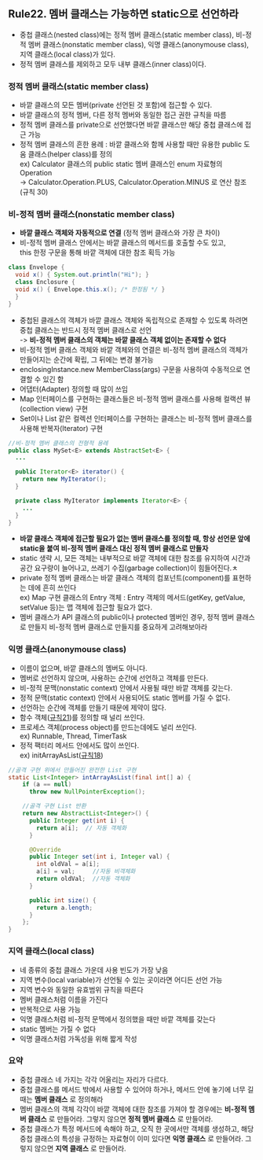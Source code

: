 ## Rule22. 멤버 클래스는 가능하면 static으로 선언하라
- 중첩 클래스(nested class)에는 정적 멤버 클래스(static member class), 비-정적 멤버 클래스(nonstatic member class), 익명 클래스(anonymouse class), 지역 클래스(local class)가 있다.
- 정적 멤버 클래스를 제외하고 모두 내부 클래스(inner class)이다.

### 정적 멤버 클래스(static member class)
- 바깥 클래스의 모든 멤버(private 선언된 것 포함)에 접근할 수 있다.
- 바깥 클래스의 정적 멤버, 다른 정적 멤버와 동일한 접근 권한 규칙을 따름
- 정적 멤버 클래스를 private으로 선언했다면 바깥 클래스만 해당 중첩 클래스에 접근 가능
- 정적 멤버 클래스의 흔한 용례 : 바깥 클래스와 함께 사용할 때만 유용한 public 도움 클래스(helper class)를 정의  
ex) Calculator 클래스의 public static 멤버 클래스인 enum 자료형의 Operation  
-> Calculator.Operation.PLUS, Calculator.Operation.MINUS 로 연산 참조
(규칙 30)

### 비-정적 멤버 클래스(nonstatic member class)
- __바깥 클래스 객체와 자동적으로 연결__ (정적 멤버 클래스와 가장 큰 차이)
- 비-정적 멤버 클래스 안에서는 바깥 클래스의 메서드를 호출할 수도 있고,  
this 한정 구문을 통해 바깥 객체에 대한 참조 획득 가능

```JAVA
class Envelope {
  void x() { System.out.println("Hi"); }
  class Enclosure {
  void x() { Envelope.this.x(); /* 한정됨 */ }
  }
}
```
- 중첩된 클래스의 객체가 바깥 클래스 객체와 독립적으로 존재할 수 있도록 하려면 중첩 클래스는 반드시 정적 멤버 클래스로 선언  
-> __비-정적 멤버 클래스의 객체는 바깥 클래스 객체 없이는 존재할 수 없다__
- 비-정적 멤버 클래스 객체와 바깥 객체와의 연결은 비-정적 멤버 클래스의 객체가 만들어지는 순간에 확립, 그 뒤에는 변경 불가능
- enclosingInstance.new MemberClass(args) 구문을 사용하여 수동적으로 연결할 수 있긴 함
- 어댑터(Adapter) 정의할 때 많이 쓰임
 - Map 인터페이스를 구현하는 클래스들은 비-정적 멤버 클래스를 사용해 컬랙션 뷰(collection view) 구현
 - Set이나 List 같은 컬렉션 인터페이스를 구현하는 클래스는 비-정적 멤버 클래스를 사용해 반복자(Iterator) 구현

```JAVA
//비-정적 멤버 클래스의 전형적 용례
public class MySet<E> extends AbstractSet<E> {
  ...

  public Iterator<E> iterator() {
    return new MyIterator();
  }

  private class MyIterator implements Iterator<E> {
    ...
  }
}
```

- __바깥 클래스 객체에 접근할 필요가 없는 멤버 클래스를 정의할 때, 항상 선언문 앞에 static을 붙여 비-정적 멤버 클래스 대신 정적 멤버 클래스로 만들자__
 - static 생략 시, 모든 객체는 내부적으로 바깥 객체에 대한 참조를 유지하여 시간과 공간 요구량이 늘어나고, 쓰레기 수집(garbage collection)이 힘들어진다.ㅊ
- private 정적 멤버 클래스는 바깥 클래스 객체의 컴포넌트(component)를 표현하는 데에 흔히 쓰인다  
ex) Map 구현 클래스의 Entry 객체 : Entry 객체의 메서드(getKey, getValue, setValue 등)는 맵 객체에 접근할 필요가 없다.
- 멤버 클래스가 API 클래스의 public이나 protected 멤버인 경우, 정적 멤버 클래스로 만들지 비-정적 멤버 클래스로 만들지를 중요하게 고려해보아라

### 익명 클래스(anonymouse class)
- 이름이 없으며, 바깥 클래스의 멤버도 아니다.
- 멤버로 선언하지 않으며, 사용하는 순간에 선언하고 객체를 만든다.
- 비-정적 문맥(nonstatic context) 안에서 사용될 때만 바깥 객체를 갖는다.
- 정적 문맥(static context) 안에서 사용되어도 static 멤버를 가질 수 없다.
- 선언하는 순간에 객체를 만들기 때문에 제약이 많다.
- 함수 객체([규칙21](/Chapter4/Rule21.md))를 정의할 때 널리 쓰인다.
- 프로세스 객체(process object)를 만드는데에도 널리 쓰인다.  
ex) Runnable, Thread, TimerTask
- 정적 팩터리 메서드 안에서도 많이 쓰인다.  
ex) initArrayAsList([규칙18](/Chapter4/Rule18.md))
```JAVA
//골격 구현 위에서 만들어진 완전한 List 구현
static List<Integer> intArrayAsList(final int[] a) {
    if (a == null)
      throw new NullPointerException();

    //골격 구현 List 반환  
    return new AbstractList<Integer>() {
      public Integer get(int i) {
        return a[i];  // 자동 객체화
      }

      @Override
      public Integer set(int i, Integer val) {
        int oldVal = a[i];
        a[i] = val;     //자동 비객체화
        return oldVal;  //자동 객체화
      }

      public int size() {
        return a.length;
      }
    };
}
```

### 지역 클래스(local class)
- 네 종류의 중첩 클래스 가운데 사용 빈도가 가장 낮음
- 지역 변수(local variable)가 선언될 수 있는 곳이라면 어디든 선언 가능
- 지역 변수와 동일한 유효범위 규칙을 따른다
- 멤버 클래스처럼 이름을 가진다
- 반복적으로 사용 가능
- 익명 클래스처럼 비-정적 문맥에서 정의했을 때만 바깥 객체를 갖는다
- static 멤버는 가질 수 없다
- 익명 클래스처럼 가독성을 위해 짧게 작성

### 요약
- 중첩 클래스 네 가지는 각각 어울리는 자리가 다르다.
- 중첩 클래스를 메서드 밖에서 사용할 수 있어야 하거나, 메서드 안에 놓기에 너무 길 때는 __멤버 클래스__ 로 정의해라
- 멤버 클래스의 객체 각각이 바깥 객체에 대한 참조를 가져야 할 경우에는 __비-정적 멤버 클래스__ 로 만들어라. 그렇지 않으면 __정적 멤버 클래스__ 로 만들어라.
- 중첩 클래스가 특정 메서드에 속해야 하고, 오직 한 곳에서만 객체를 생성하고, 해당 중첩 클래스의 특성을 규정하는 자료형이 이미 있다면 __익명 클래스__ 로 만들어라. 그렇지 않으면 __지역 클래스__ 로 만들어라.
